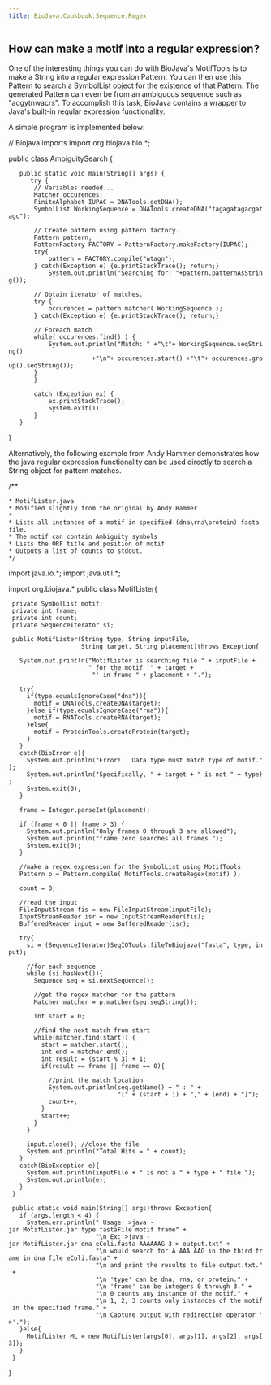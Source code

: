 ```yaml
---
title: BioJava:Cookbook:Sequence:Regex
---
```


How can make a motif into a regular expression?
-----------------------------------------------

One of the interesting things you can do with BioJava's MotifTools is to
make a String into a regular expression Pattern. You can then use this
Pattern to search a SymbolList object for the existence of that Pattern.
The generated Pattern can even be from an ambiguous sequence such as
"acgytnwacrs". To accomplish this task, BioJava contains a wrapper to
Java's built-in regular expression functionality.

A simple program is implemented below:

<java> // Biojava imports import org.biojava.bio.\*;

public class AmbiguitySearch {

`   public static void main(String[] args) {`  
`      try {`  
`       // Variables needed...`  
`       Matcher occurences;`  
`       FiniteAlphabet IUPAC = DNATools.getDNA();`  
`       SymbolList WorkingSequence = DNATools.createDNA("tagagatagacgatagc");`  
`       `  
`       // Create pattern using pattern factory.`  
`       Pattern pattern;`  
`       PatternFactory FACTORY = PatternFactory.makeFactory(IUPAC);`  
`       try{`  
`           pattern = FACTORY.compile("wtagn");`  
`       } catch(Exception e) {e.printStackTrace(); return;}`  
`           System.out.println("Searching for: "+pattern.patternAsString());`  
`       `  
`       // Obtain iterator of matches.`  
`       try {`  
`           occurences = pattern.matcher( WorkingSequence );`  
`       } catch(Exception e) {e.printStackTrace(); return;}`

`       // Foreach match`  
`       while( occurences.find() ) {`  
`           System.out.println("Match: " +"\t"+ WorkingSequence.seqString() `  
`                       +"\n"+ occurences.start() +"\t"+ occurences.group().seqString());`  
`       }`  
`       }`  
`       `  
`       catch (Exception ex) {`  
`           ex.printStackTrace();`  
`           System.exit(1);`  
`       }`  
`   }`

} </java>

Alternatively, the following example from Andy Hammer demonstrates how
the java regular expression functionality can be used directly to search
a String object for pattern matches.

<java> /\*\*

`* MotifLister.java`  
`* Modified slightly from the original by Andy Hammer`  
`*`  
`* Lists all instances of a motif in specified (dna\rna\protein) fasta file.`  
`* The motif can contain Ambiguity symbols`  
`* Lists the ORF title and position of motif`  
`* Outputs a list of counts to stdout.`  
`*/`

import java.io.\*; import java.util.\*;

import org.biojava.\* public class MotifLister{

` private SymbolList motif;`  
` private int frame;`  
` private int count;`  
` private SequenceIterator si;`

` public MotifLister(String type, String inputFile,`  
`                    String target, String placement)throws Exception{`

`   System.out.println("MotifLister is searching file " + inputFile +`  
`                      " for the motif '" + target +`  
`                       "' in frame " + placement + ".");`

`   try{`  
`     if(type.equalsIgnoreCase("dna")){`  
`       motif = DNATools.createDNA(target);`  
`     }else if(type.equalsIgnoreCase("rna")){`  
`       motif = RNATools.createRNA(target);`  
`     }else{`  
`       motif = ProteinTools.createProtein(target);`  
`     }`  
`   }`  
`   catch(BioError e){`  
`     System.out.println("Error!!  Data type must match type of motif.");`  
`     System.out.println("Specifically, " + target + " is not " + type);`  
`     System.exit(0);`  
`   }`

`   frame = Integer.parseInt(placement);`

`   if (frame < 0 || frame > 3) {`  
`     System.out.println("Only frames 0 through 3 are allowed");`  
`     System.out.println("frame zero searches all frames.");`  
`     System.exit(0);`  
`   }`

`   //make a regex expression for the SymbolList using MotifTools`  
`   Pattern p = Pattern.compile( MotifTools.createRegex(motif) );`

`   count = 0;`

`   //read the input`  
`   FileInputStream fis = new FileInputStream(inputFile);`  
`   InputStreamReader isr = new InputStreamReader(fis);`  
`   BufferedReader input = new BufferedReader(isr);`

`   try{`  
`     si = (SequenceIterator)SeqIOTools.fileToBiojava("fasta", type, input);`

`     //for each sequence`  
`     while (si.hasNext()){`  
`       Sequence seq = si.nextSequence();`

`       //get the regex matcher for the pattern`  
`       Matcher matcher = p.matcher(seq.seqString());`

`       int start = 0;`

`       //find the next match from start`  
`       while(matcher.find(start)) {`  
`         start = matcher.start();`  
`         int end = matcher.end();`  
`         int result = (start % 3) + 1;`  
`         if(result == frame || frame == 0){`

`           //print the match location`  
`           System.out.println(seq.getName() + " : " +`  
`                              "[" + (start + 1) + "," + (end) + "]");`  
`           count++;`  
`         }`  
`         start++;`  
`       }`  
`     }`

`     input.close(); //close the file`  
`     System.out.println("Total Hits = " + count);`  
`   }`  
`   catch(BioException e){`  
`     System.out.println(inputFile + " is not a " + type + " file.");`  
`     System.out.println(e);`  
`   }`  
` }`

` public static void main(String[] args)throws Exception{`  
`   if (args.length < 4) {`  
`     System.err.println(" Usage: >java -jar MotifLister.jar type fastaFile motif frame" +`  
`                        "\n Ex: >java -jar MotifLister.jar dna eColi.fasta AAAAAAG 3 > output.txt" +`  
`                        "\n would search for A AAA AAG in the third frame in dna file eColi.fasta" +`  
`                        "\n and print the results to file output.txt." +`  
`                        "\n 'type' can be dna, rna, or protein." +`  
`                        "\n 'frame' can be integers 0 through 3." +`  
`                        "\n 0 counts any instance of the motif." +`  
`                        "\n 1, 2, 3 counts only instances of the motif in the specified frame." +`  
`                        "\n Capture output with redirection operator '>'.");`  
`   }else{`  
`     MotifLister ML = new MotifLister(args[0], args[1], args[2], args[3]);`  
`   }`  
` }`

} </java>
